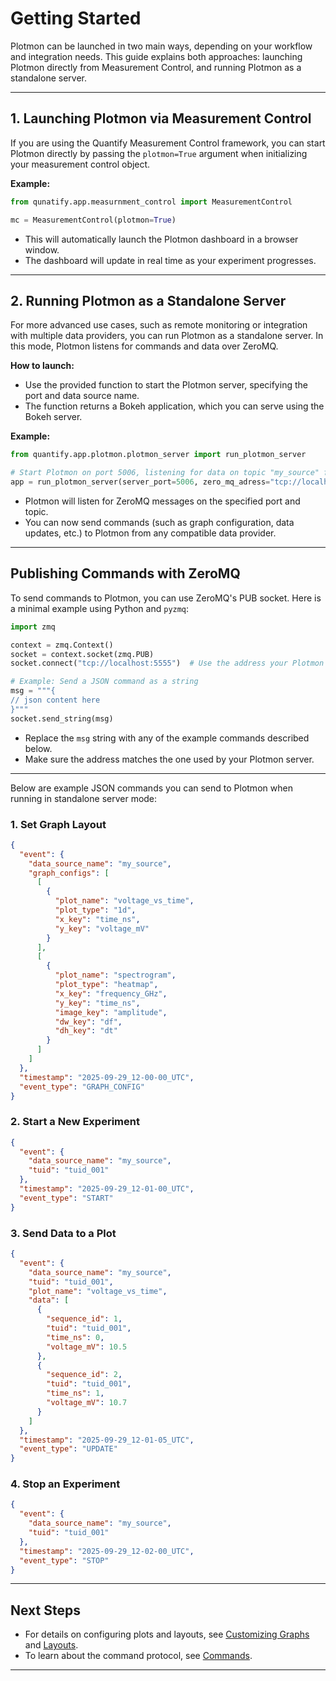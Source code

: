 # Getting Started

Plotmon can be launched in two main ways, depending on your workflow and integration needs. This guide explains both approaches: launching Plotmon directly from Measurement Control, and running Plotmon as a standalone server.

---

## 1. Launching Plotmon via Measurement Control

If you are using the Quantify Measurement Control framework, you can start Plotmon directly by passing the `plotmon=True` argument when initializing your measurement control object.

**Example:**

```python
from qunatify.app.measurnment_control import MeasurementControl

mc = MeasurementControl(plotmon=True)
```

- This will automatically launch the Plotmon dashboard in a browser window.
- The dashboard will update in real time as your experiment progresses.

---

## 2. Running Plotmon as a Standalone Server

For more advanced use cases, such as remote monitoring or integration with multiple data providers, you can run Plotmon as a standalone server. In this mode, Plotmon listens for commands and data over ZeroMQ.

**How to launch:**

- Use the provided function to start the Plotmon server, specifying the port and data source name.
- The function returns a Bokeh application, which you can serve using the Bokeh server.

**Example:**

```python
from quantify.app.plotmon.plotmon_server import run_plotmon_server

# Start Plotmon on port 5006, listening for data on topic "my_source" from zero mq on adress "tcp://localhost:5555"
app = run_plotmon_server(server_port=5006, zero_mq_adress="tcp://localhost:5555", data_source_name="my_source")
```

- Plotmon will listen for ZeroMQ messages on the specified port and topic.
- You can now send commands (such as graph configuration, data updates, etc.) to Plotmon from any compatible data provider.

---

## Publishing Commands with ZeroMQ

To send commands to Plotmon, you can use ZeroMQ's PUB socket. Here is a minimal example using Python and `pyzmq`:

```python
import zmq

context = zmq.Context()
socket = context.socket(zmq.PUB)
socket.connect("tcp://localhost:5555")  # Use the address your Plotmon server is listening on

# Example: Send a JSON command as a string
msg = """{
// json content here
}"""
socket.send_string(msg)
```

- Replace the `msg` string with any of the example commands described below.
- Make sure the address matches the one used by your Plotmon server.

---

Below are example JSON commands you can send to Plotmon when running in standalone server mode:

### 1. Set Graph Layout

```json
{
  "event": {
    "data_source_name": "my_source",
    "graph_configs": [
      [
        {
          "plot_name": "voltage_vs_time",
          "plot_type": "1d",
          "x_key": "time_ns",
          "y_key": "voltage_mV"
        }
      ],
      [
        {
          "plot_name": "spectrogram",
          "plot_type": "heatmap",
          "x_key": "frequency_GHz",
          "y_key": "time_ns",
          "image_key": "amplitude",
          "dw_key": "df",
          "dh_key": "dt"
        }
      ]
    ]
  },
  "timestamp": "2025-09-29_12-00-00_UTC",
  "event_type": "GRAPH_CONFIG"
}
```

### 2. Start a New Experiment

```json
{
  "event": {
    "data_source_name": "my_source",
    "tuid": "tuid_001"
  },
  "timestamp": "2025-09-29_12-01-00_UTC",
  "event_type": "START"
}
```

### 3. Send Data to a Plot

```json
{
  "event": {
    "data_source_name": "my_source",
    "tuid": "tuid_001",
    "plot_name": "voltage_vs_time",
    "data": [
      {
        "sequence_id": 1,
        "tuid": "tuid_001",
        "time_ns": 0,
        "voltage_mV": 10.5
      },
      {
        "sequence_id": 2,
        "tuid": "tuid_001",
        "time_ns": 1,
        "voltage_mV": 10.7
      }
    ]
  },
  "timestamp": "2025-09-29_12-01-05_UTC",
  "event_type": "UPDATE"
}
```

### 4. Stop an Experiment

```json
{
  "event": {
    "data_source_name": "my_source",
    "tuid": "tuid_001"
  },
  "timestamp": "2025-09-29_12-02-00_UTC",
  "event_type": "STOP"
}
```

---

## Next Steps

- For details on configuring plots and layouts, see [Customizing Graphs](graphs) and [Layouts](layouts).
- To learn about the command protocol, see [Commands](communication.md).

---

